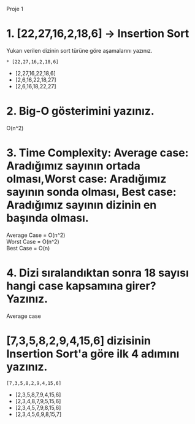 Proje 1    

# 1.  [22,27,16,2,18,6] -> Insertion Sort

Yukarı verilen dizinin sort türüne göre aşamalarını yazınız.

    * [22,27,16,2,18,6] 
* [2,27,16,22,18,6] 
* [2,6,16,22,18,27] 
* [2,6,16,18,22,27] 

# 2. Big-O gösterimini yazınız.  
O(n^2)

# 3. Time Complexity: Average case: Aradığımız sayının ortada olması,Worst case: Aradığımız sayının sonda olması, Best case: Aradığımız sayının dizinin en başında olması.
Average Case = O(n^2)  
Worst Case = O(n^2)  
Best Case = O(n)
# 4. Dizi sıralandıktan sonra 18 sayısı hangi case kapsamına girer? Yazınız.  
Average case

# [7,3,5,8,2,9,4,15,6] dizisinin Insertion Sort'a göre ilk 4 adımını yazınız.  

    [7,3,5,8,2,9,4,15,6] 
* [2,3,5,8,7,9,4,15,6]
* [2,3,4,8,7,9,5,15,6]
* [2,3,4,5,7,9,8,15,6]
* [2,3,4,5,6,9,8,15,7]


